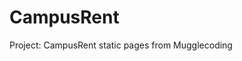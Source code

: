 # CampusRent

Project: CampusRent static pages 
[](https://kathyw666.github.io/CampusRent/)
from Mugglecoding 

